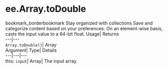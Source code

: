  
#  ee.Array.toDouble
bookmark_borderbookmark Stay organized with collections  Save and categorize content based on your preferences. 
On an element-wise basis, casts the input value to a 64-bit float. 
Usage| Returns  
---|---  
`Array.toDouble()`| Array  
Argument| Type| Details  
---|---|---  
this: `input`| Array| The input array.  
